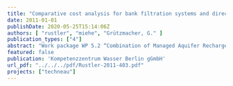 ```yaml
---
title: "Comparative cost analysis for bank filtration systems and direct surface water use under different boundary conditions"
date: 2011-01-01
publishDate: 2020-05-25T15:14:06Z
authors: [ "rustler", "miehe", "Grützmacher, G." ]
publication_types: ["4"]
abstract: "Work package WP 5.2 “Combination of Managed Aquifer Recharge (MAR) and adjusted conventional treatment processes for an Integrated Water Resources Management“ within the European Project TECHNEAU (“Technology enabled universal access to safe water”) investigates bank filtration (BF) + post-treatment as a MAR technique to provide sustainable and safe drinking water supply to developing and newly industrialised countries. One of the tasks within this work package is to assess the costefficiency of BF systems. For this a comparative cost analysis (CCA) between groundwater waterworks using BF as natural pre-treatment step and surface water treatment plants (SWTPs) is performed. The CCA yielded that, under the assumption of equally low surface water quality, BF systems are more cost-efficient than SWTPs. This result is in line with the general water source priority of water suppliers, which prefer resources with the best water quality and security under the constraint of guaranteeing sufficient water availability. Furthermore the sensitivity analysis confirmed that the natural boundary condition 'pumping rate per production well' has a major impact on the specific total costs of BF systems. Lower pumping rates lead to increasing capital costs for the additional production wells, which are not fully compensated through pumping cost savings and thus lead to increasing total costs. In addition the result of the monitoring scenario clearly confirmed that for this aspect groundwater waterworks have a structural disadvantage compared to surface waterworks. Subsequently, if monitoring costs are taken into account, a higher critical pumping rate per production well is required to exceed the break-even-point. In a nutshell the CCA shall support water supply managers in the complex process of making rational investment decisions. However, since within this analysis only water abstraction and treatment process costs are considered, the CCA does not cover the total cost structure of a waterworks (e.g. costs of building sites). Thus the application of the CCA is only valid if both (i) neglected costs and (ii) benefits are in the same order of magnitude for all alternatives (exception: most cost-efficient alternative provides excess benefits). In case that the above stated prerequisites are not fulfilled, the CCA is only a first step in the economic assessment and more powerful evaluation methods (e.g. cost-benefit analysis) are needed."
featured: false
publication: 'Kompetenzzentrum Wasser Berlin gGmbH'
url_pdf: "../../../pdf/Rustler-2011-403.pdf"
projects: ["techneau"]
---
```


